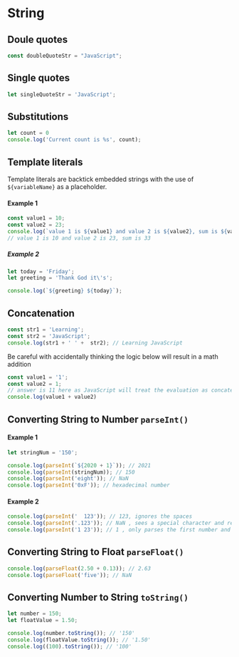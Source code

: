 # String 

## Doule quotes 

```javascript 
const doubleQuoteStr = "JavaScript"; 
```

## Single quotes 

```javascript 
let singleQuoteStr = 'JavaScript';
```

## Substitutions 

```javascript 
let count = 0 
console.log('Current count is %s', count); 
```

## Template literals 

Template literals are backtick embedded strings with the use of `${variableName}` as a placeholder.

#### Example 1

```javascript 
const value1 = 10;
const value2 = 23; 
console.log(`value 1 is ${value1} and value 2 is ${value2}, sum is ${value1 + value2}`);
// value 1 is 10 and value 2 is 23, sum is 33
```
##### Example 2 

```javascript 
let today = 'Friday'; 
let greeting = 'Thank God it\'s'; 

console.log(`${greeting} ${today}`);
```

## Concatenation 

```javascript 
const str1 = 'Learning';
const str2 = 'JavaScript';
console.log(str1 + ' ' +  str2); // Learning JavaScript
```

Be careful with accidentally thinking the logic below will result in a math addition

```javascript 
const value1 = '1';
const value2 = 1; 
// answer is 11 here as JavaScript will treat the evaluation as concatenation of two String not adding numbers e.g 1 + 1 is 2. 
console.log(value1 + value2) 
```

## Converting String to Number `parseInt()`

#### Example 1 

```javascript 
let stringNum = '150'; 

console.log(parseInt(`${2020 + 1}`)); // 2021
console.log(parseInt(stringNum)); // 150
console.log(parseInt('eight')); // NaN
console.log(parseInt('0xF')); // hexadecimal number
```

#### Example 2

```javascript 
console.log(parseInt('  123')); // 123, ignores the spaces 
console.log(parseInt('.123')); // NaN , sees a special character and return NaN (not a number)
console.log(parseInt('1 23')); // 1 , only parses the first number and ignores everything after the space
```

## Converting String to Float `parseFloat()`

```javascript 
console.log(parseFloat(2.50 + 0.13)); // 2.63
console.log(parseFloat('five')); // NaN
```

## Converting Number to String `toString()`

```javascript 
let number = 150; 
let floatValue = 1.50; 

console.log(number.toString()); // '150'
console.log(floatValue.toString()); // '1.50'
console.log((100).toString()); // '100'
```
